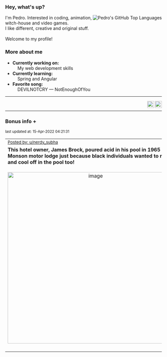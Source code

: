 ### Hey, what's up?
<img align="right" alt="Pedro's GitHub Top Languages" src="https://github-readme-stats.vercel.app/api/top-langs/?username=PedrosUsername&exclude_repo=HW2&layout=compact" />

I'm Pedro. Interested in coding, animation, witch-house and video games.<br>
I like different, creative and original stuff.<br><br>
Welcome to my profile!

### More about me
- **Currently working on:**  
&nbsp;&nbsp;&nbsp;&nbsp;My web development skills
- **Currently learning:**  
&nbsp;&nbsp;&nbsp;&nbsp;Spring and Angular
- **Favorite song:**  
&nbsp;&nbsp;&nbsp;&nbsp;DEVILNOTCRY — NotEnoughOfYou
___
[<img align="right" alt="LinkedIn" width="22px" src="https://cdn.jsdelivr.net/npm/simple-icons@v3/icons/linkedin.svg" />][linkedin]
&nbsp;&nbsp;
[<img align="right" alt="Email" width="22px" src="https://cdn.jsdelivr.net/npm/simple-icons@v3/icons/gmail.svg" />][gmail]
___

### Bonus info +

<p align="left"><sub>last updated at: 15-Apr-2022 04:21:31</sub></p>

|   |
| --- |
| <sub>[Posted by: u/nerdy_subha][source]</sub> |
| **This hotel owner, James Brock, poured acid in his pool in 1965 at the Monson motor lodge just because black individuals wanted to relax and cool off in the pool too!** | 
|<p align="center"> <img alt="image" src="https://i.redd.it/21bvgkprs3t81.png" width="550" /> </p>|
|   |

  



  
  
  
[linkedin]: https://linkedin.com/in/pedro-h-r-gomes-8a487b14a/
[gmail]: mailto:pilique11@gmail.com
[source]: https://www.reddit.com/r/interestingasfuck/comments/u1zopw/this_hotel_owner_james_brock_poured_acid_in_his/
[PushshiftAPI]: https://github.com/pushshift/api